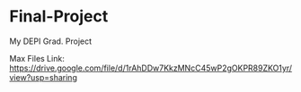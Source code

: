 # Final-Project
My DEPI Grad. Project

Max Files Link: https://drive.google.com/file/d/1rAhDDw7KkzMNcC45wP2gOKPR89ZKO1yr/view?usp=sharing
